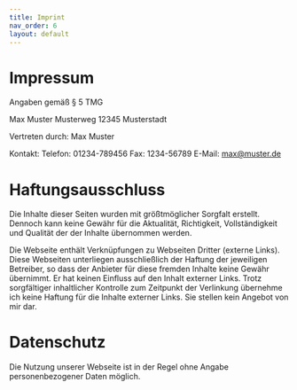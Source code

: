 ```yaml
---
title: Imprint
nav_order: 6
layout: default
---
```


# Impressum
Angaben gemäß § 5 TMG

Max Muster 
Musterweg
12345 Musterstadt 

Vertreten durch: 
Max Muster

Kontakt: 
Telefon: 01234-789456
Fax: 1234-56789
E-Mail: max@muster.de


# Haftungsausschluss

Die Inhalte dieser Seiten wurden mit größtmöglicher Sorgfalt erstellt. Dennoch kann keine Gewähr für die Aktualität, Richtigkeit, Vollständigkeit und Qualität der der Inhalte übernommen werden.

Die Webseite enthält Verknüpfungen zu Webseiten Dritter (externe Links). Diese Webseiten unterliegen ausschließlich der Haftung der jeweiligen Betreiber, so dass der Anbieter für diese fremden Inhalte keine Gewähr übernimmt. Er hat keinen Einfluss auf den Inhalt externer Links. Trotz sorgfältiger inhaltlicher Kontrolle zum Zeitpunkt der Verlinkung übernehme ich keine Haftung für die Inhalte externer Links. Sie stellen kein Angebot von mir dar.


# Datenschutz

Die Nutzung unserer Webseite ist in der Regel ohne Angabe personenbezogener Daten möglich.
